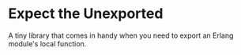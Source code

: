 # Expect the Unexported

A tiny library that comes in handy when you need to export an Erlang module's local function.

